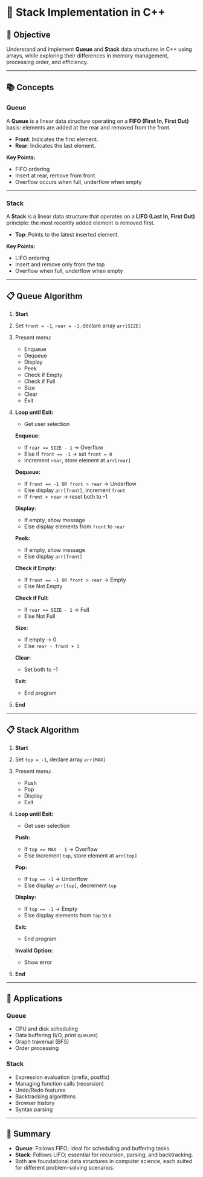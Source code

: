 # 🚀 Stack Implementation in C++

## 🎯 Objective
Understand and implement **Queue** and **Stack** data structures in C++ using arrays, while exploring their differences in memory management, processing order, and efficiency.

---

## 📚 Concepts

### Queue
A **Queue** is a linear data structure operating on a **FIFO (First In, First Out)** basis: elements are added at the rear and removed from the front.

- **Front**: Indicates the first element.
- **Rear**: Indicates the last element.

**Key Points:**
- FIFO ordering
- Insert at rear, remove from front
- Overflow occurs when full, underflow when empty

---

### Stack
A **Stack** is a linear data structure that operates on a **LIFO (Last In, First Out)** principle: the most recently added element is removed first.

- **Top**: Points to the latest inserted element.

**Key Points:**
- LIFO ordering
- Insert and remove only from the top
- Overflow when full, underflow when empty

---

## 📋 Queue Algorithm

1. **Start**
2. Set `front = -1`, `rear = -1`, declare array `arr[SIZE]`
3. Present menu:
   - Enqueue
   - Dequeue
   - Display
   - Peek
   - Check if Empty
   - Check if Full
   - Size
   - Clear
   - Exit
4. **Loop until Exit:**
   - Get user selection

   **Enqueue:**
   - If `rear == SIZE - 1` → Overflow
   - Else if `front == -1` → set `front = 0`
   - Increment `rear`, store element at `arr[rear]`

   **Dequeue:**
   - If `front == -1 OR front > rear` → Underflow
   - Else display `arr[front]`, increment `front`
   - If `front > rear` → reset both to -1

   **Display:**
   - If empty, show message
   - Else display elements from `front` to `rear`

   **Peek:**
   - If empty, show message
   - Else display `arr[front]`

   **Check if Empty:**
   - If `front == -1 OR front > rear` → Empty
   - Else Not Empty

   **Check if Full:**
   - If `rear == SIZE - 1` → Full
   - Else Not Full

   **Size:**
   - If empty → 0
   - Else `rear - front + 1`

   **Clear:**
   - Set both to -1

   **Exit:** 
   - End program

5. **End**

---

## 📋 Stack Algorithm

1. **Start**
2. Set `top = -1`, declare array `arr[MAX]`
3. Present menu:
   - Push
   - Pop
   - Display
   - Exit
4. **Loop until Exit:**
   - Get user selection

   **Push:**
   - If `top == MAX - 1` → Overflow
   - Else increment `top`, store element at `arr[top]`

   **Pop:**
   - If `top == -1` → Underflow
   - Else display `arr[top]`, decrement `top`

   **Display:**
   - If `top == -1` → Empty
   - Else display elements from `top` to `0`

   **Exit:** 
   - End program

   **Invalid Option:** 
   - Show error

5. **End**

---

## 🌟 Applications

### Queue
- CPU and disk scheduling
- Data buffering (I/O, print queues)
- Graph traversal (BFS)
- Order processing

### Stack
- Expression evaluation (prefix, postfix)
- Managing function calls (recursion)
- Undo/Redo features
- Backtracking algorithms
- Browser history
- Syntax parsing

---

## 🧠 Summary

- **Queue**: Follows FIFO; ideal for scheduling and buffering tasks.
- **Stack**: Follows LIFO; essential for recursion, parsing, and backtracking.
- Both are foundational data structures in computer science, each suited for different problem-solving scenarios.
